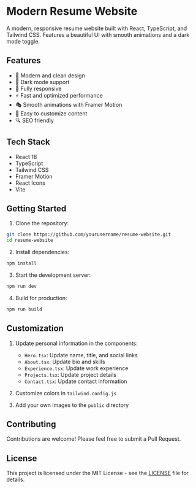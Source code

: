 # Modern Resume Website

A modern, responsive resume website built with React, TypeScript, and Tailwind CSS. Features a beautiful UI with smooth animations and a dark mode toggle.

## Features

- 🎨 Modern and clean design
- 🌙 Dark mode support
- 📱 Fully responsive
- ⚡ Fast and optimized performance
- 🎭 Smooth animations with Framer Motion
- 📝 Easy to customize content
- 🔍 SEO friendly

## Tech Stack

- React 18
- TypeScript
- Tailwind CSS
- Framer Motion
- React Icons
- Vite

## Getting Started

1. Clone the repository:
```bash
git clone https://github.com/yourusername/resume-website.git
cd resume-website
```

2. Install dependencies:
```bash
npm install
```

3. Start the development server:
```bash
npm run dev
```

4. Build for production:
```bash
npm run build
```

## Customization

1. Update personal information in the components:
   - `Hero.tsx`: Update name, title, and social links
   - `About.tsx`: Update bio and skills
   - `Experience.tsx`: Update work experience
   - `Projects.tsx`: Update project details
   - `Contact.tsx`: Update contact information

2. Customize colors in `tailwind.config.js`

3. Add your own images to the `public` directory

## Contributing

Contributions are welcome! Please feel free to submit a Pull Request.

## License

This project is licensed under the MIT License - see the [LICENSE](LICENSE) file for details. 